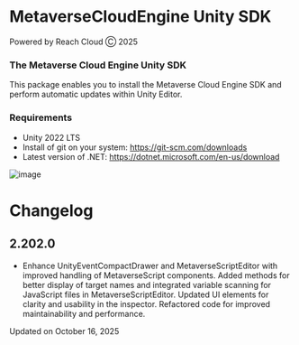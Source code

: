 # MetaverseCloudEngine Unity SDK
Powered by Reach Cloud Ⓒ 2025
### The Metaverse Cloud Engine Unity SDK
This package enables you to install the Metaverse Cloud Engine SDK and perform automatic updates within Unity Editor.

### Requirements
* Unity 2022 LTS
* Install of git on your system: https://git-scm.com/downloads
* Latest version of .NET: https://dotnet.microsoft.com/en-us/download

![image](https://user-images.githubusercontent.com/14853489/188254018-453aae49-a6a3-4e6e-8fd2-fe4bbf6310d1.png)

# Changelog

## 2.202.0
- Enhance UnityEventCompactDrawer and MetaverseScriptEditor with improved handling of MetaverseScript components. Added methods for better display of target names and integrated variable scanning for JavaScript files in MetaverseScriptEditor. Updated UI elements for clarity and usability in the inspector. Refactored code for improved maintainability and performance.

Updated on October 16, 2025
